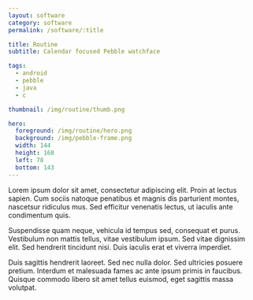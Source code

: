```yaml
---
layout: software
category: software
permalink: /software/:title

title: Routine
subtitle: Calendar focused Pebble watchface

tags:
  - android
  - pebble
  - java
  - c

thumbnail: /img/routine/thumb.png

hero:
  foreground: /img/routine/hero.png
  background: /img/pebble-frame.png
  width: 144
  height: 168
  left: 78
  bottom: 143
---
```

Lorem ipsum dolor sit amet, consectetur adipiscing elit.
Proin at lectus sapien.
Cum sociis natoque penatibus et magnis dis parturient montes, nascetsur ridiculus mus.
Sed efficitur venenatis lectus, ut iaculis ante condimentum quis.

Suspendisse quam neque, vehicula id tempus sed, consequat et purus.
Vestibulum non mattis tellus, vitae vestibulum ipsum.
Sed vitae dignissim elit.
Sed hendrerit tincidunt nisi.
Duis iaculis erat et viverra imperdiet.

Duis sagittis hendrerit laoreet.
Sed nec nulla dolor.
Sed ultricies posuere pretium.
Interdum et malesuada fames ac ante ipsum primis in faucibus.
Quisque commodo libero sit amet tellus euismod, eget sagittis massa volutpat.
